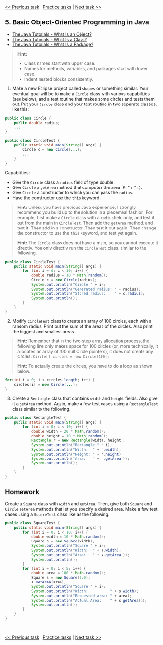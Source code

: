 [<< Previous task](task04.md) | [Practice tasks](readme.md#practice) | [Next task >>](task06.md)

<span id="task_05"></span>
## 5. Basic Object-Oriented Programming in Java

- [The Java Tutorials - What Is an Object?](https://docs.oracle.com/javase/tutorial/java/concepts/object.html)
- [The Java Tutorials - What Is a Class?](https://docs.oracle.com/javase/tutorial/java/concepts/class.html)
- [The Java Tutorials - What Is a Package?](https://docs.oracle.com/javase/tutorial/java/concepts/package.html)

> **Hint:**
> - Class names start with upper case.
> - Names for methods, variables, and packages start with lower case.
> - Indent nested blocks consistently.

1) Make a new Eclipse project called `shapes` or something similar. Your eventual goal will be to make a `Circle` class with various capabilities (see below), and a test routine that makes some circles and tests them out. Put your `Circle` class and your test routine in two separate classes, like this:

```java
public class Circle {
	public double radius;
	...
}
```

```java
public class CircleTest {
	public static void main(String[] args) {
		Circle c = new Circle(...);
		...
	}
}
```

Capabilities:

- Give the `Circle` class a `radius` field of type double.
- Give `Circle` a `getArea` method that computes the area (Pi * r * r).
- Give `Circle` a constructor to which you can pass the `radius`.
- Have the constructor use the `this` keyword.

> **Hint:** Unless you have previous Java experience, I strongly recommend you build up to the solution in a piecemeal fashion. For example, first make a `Circle` class with a `radius`field only, and test it out from the main in `CircleTest`. Then add the `getArea` method, and test it. Then add in a constructor. Then test it out again. Then change the constructor to use the `this` keyword, and test yet again.
>
> **Hint:** The `Circle` class does not have a main, so you cannot execute it directly. You only directly run the `CircleTest` class, similar to the following.

```java
public class CircleTest {
	public static void main(String[] args) {
		for (int i = 0; i < 10; i++) {
			double radius = 10 * Math.random();
			Circle c = new Circle(radius);
			System.out.println("Circle " + i);
			System.out.println("Generated radius: " + radius);
			System.out.println("Stored radius:    " + c.radius);
			System.out.println();
		}
	}
}
```

2) Modify `CircleTest` class to create an array of 100 circles, each with a random radius. Print out the sum of the areas of the circles. Also print the biggest and smallest areas.

> **Hint:** Remember that in the two-step array allocation process, the following line only makes space for 100 circles (or, more technically, it allocates an array of 100 null Circle pointers), it does not create any circles: `Circle[] circles = new Circle[100];`
>
> **Hint:** To actually create the circles, you have to do a loop as shown below.

```java
for(int i = 0; i < circles.length; i++) {
	circles[i] = new Circle(...);
}
```

3) Create a `Rectangle` class that contains `width` and `height` fields. Also give it a `getArea` method. Again, make a few test cases using a `RectangleTest` class similar to the following.

```java
public class RectangleTest {
	public static void main(String[] args) {
		for (int i = 0; i < 10; i++) {
			double width = 20 * Math.random();
			double height = 10 * Math.random();
			Rectangle r = new Rectangle(width, height);
			System.out.println("Rectangle " + i);
			System.out.println("Width:  " + r.width);
			System.out.println("Height: " + r.height);
			System.out.println("Area:   " + r.getArea());
			System.out.println();
		}
	}
}
```

<span id="task_05_homework"></span>
## Homework

Create a `Square` class with `width` and `getArea`. Then, give both `Square` and `Circle` `setArea` methods that let you specify a desired area. Make a few test cases using a `SquareTest` class like as the following.

```java
public class SquareTest {
	public static void main(String[] args) {
		for (int i = 0; i < 10; i++) {
			double width = 10 * Math.random();
			Square s = new Square(width);
			System.out.println("Square " + i);
			System.out.println("Width:  " + s.width);
			System.out.println("Area:   " + s.getArea());
			System.out.println();
		}
		for (int i = 0; i < 5; i++) {
			double area = 100 * Math.random();
			Square s = new Square(0.0);
			s.setArea(area);
			System.out.println("Square " + i);
			System.out.println("Width:          " + s.width);
			System.out.println("Requested area: " + area);
			System.out.println("Actual Area:    " + s.getArea());
			System.out.println();
		}
	}
}
```

<br>

[<< Previous task](task03.md) | [Practice tasks](readme.md#practice) | [Next task >>](task05.md)


